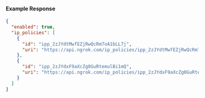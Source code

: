 <!-- Code generated for API Clients. DO NOT EDIT. -->

#### Example Response

```json
{
  "enabled": true,
  "ip_policies": [
    {
      "id": "ipp_2zJYdtMwfEZjRwQcRm7oA1bLL7j",
      "uri": "https://api.ngrok.com/ip_policies/ipp_2zJYdtMwfEZjRwQcRm7oA1bLL7j"
    },
    {
      "id": "ipp_2zJYdxF9aXcZg0GuRtemulBi1mQ",
      "uri": "https://api.ngrok.com/ip_policies/ipp_2zJYdxF9aXcZg0GuRtemulBi1mQ"
    }
  ]
}
```
